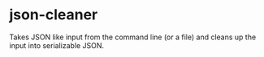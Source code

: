 # json-cleaner
Takes JSON like input from the command line (or a file) and cleans up the input into serializable JSON.
